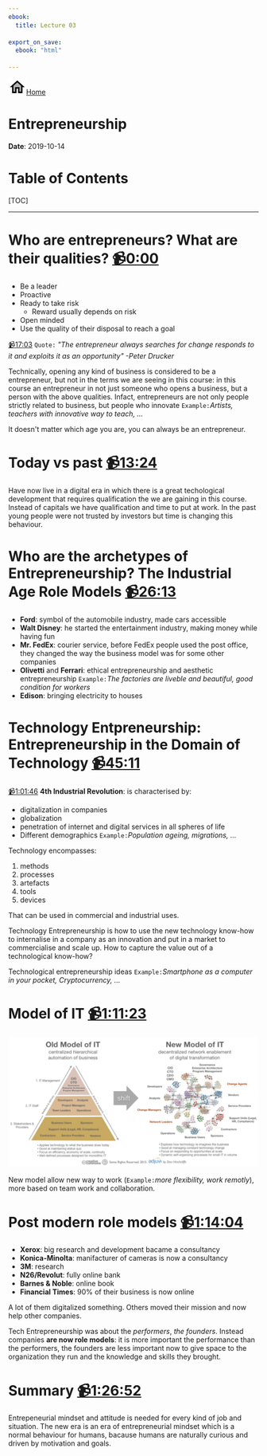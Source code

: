 ```yaml
---
ebook:
  title: Lecture 03

export_on_save:
  ebook: "html"

---
```


<a href="https://zanna-37.github.io/I-E_Basis_2019/"><img src="./resources/home.png" alt="Home" style="vertical-align: bottom;">Home</a>

# Entrepreneurship

**Date**: 2019-10-14

# Table of Contents

[TOC]

-----

# Who are entrepreneurs? What are their qualities? [📹0:00](https://youtu.be/h8b_GTZd2Ek)

- Be a leader
- Proactive
- Ready to take risk
  - Reward usually depends on risk
- Open minded
- Use the quality of their disposal to reach a goal

[📹17:03](https://youtu.be/h8b_GTZd2Ek?t=1023)
`Quote:` _"The entrepreneur always searches for change responds to it and exploits it as an opportunity" -Peter Drucker_

Technically, opening any kind of business is considered to be a entrepreneur, but not in the terms we are seeing in this course: in this course an entrepreneur in not just someone who opens a business, but a person with the above qualities.
Infact, entrepreneurs are not only people strictly related to business, but people who innovate `Example:`_Artists, teachers with innovative way to teach, …_

It doesn't matter which age you are, you can always be an entrepreneur.

# Today vs past [📹13:24](https://youtu.be/h8b_GTZd2Ek?t=804)

Have now live in a digital era in which there is a great techological development that requires qualification the we are gaining in this course. Instead of capitals we have qualification and time to put at work.
In the past young people were not trusted by investors but time is changing this behaviour.

# Who are the archetypes of Entrepreneurship? The Industrial Age Role Models [📹26:13](https://youtu.be/h8b_GTZd2Ek?t=1573)

- **Ford**: symbol of the automobile industry, made cars accessible
- **Walt Disney**: he started the entertainment industry, making money while having fun
- **Mr. FedEx**: courier service, before FedEx people used the post office, they changed the way the business model was for some other companies
- **Olivetti** and **Ferrari**: ethical entrepreneurship and aesthetic entrepreneurship `Example:`_The factories are liveble and beautiful, good condition for workers_
- **Edison**: bringing electricity to houses

# Technology Entpreneurship: Entrepreneurship in the Domain of Technology [📹45:11](https://youtu.be/h8b_GTZd2Ek?t=2711)

 [📹1:01:46](https://youtu.be/h8b_GTZd2Ek?t=3706)
**4th Industrial Revolution**: is characterised by:

- digitalization in companies
- globalization
- penetration of internet and digital services in all spheres of life
- Different demographics `Example:`_Population ageing, migrations, …_

Technology encompasses:

1. methods
2. processes
3. artefacts
4. tools
5. devices

That can be used in commercial and industrial uses.

Technology Entrepreneurship is how to use the new technology know-how to internalise in a company as an innovation and put in a market to commercialise and scale up. How to capture the value out of a technological know-how?

Technological entrepreneurship ideas `Example:`_Smartphone as a computer in your pocket, Cryptocurrency, …_

# Model of IT [📹1:11:23](https://youtu.be/h8b_GTZd2Ek?t=4283)

![img](resources/03_old-new-model-of-IT.jpg)

New model allow new way to work (`Example:`_more flexibility, work remotly_), more based on team work and collaboration.

# Post modern role models [📹1:14:04](https://youtu.be/h8b_GTZd2Ek?t=4444)

- **Xerox**: big research and development bacame a consultancy
- **Konica-Minolta**: manifacturer of cameras is now a consultancy
- **3M**: research
- **N26/Revolut**: fully online bank
- **Barnes & Noble**: online book
- **Financial Times**: 90% of their business is now online

A lot of them digitalized something. Others moved their mission and now help other companies.

Tech Entrepreneurship was about the _performers_, _the founders_.
Instead companies **are now role models**: it is more important the performance than the performers, the founders are less important now to give space to the organization they run and the knowledge and skills they brought.

# Summary [📹1:26:52](https://youtu.be/h8b_GTZd2Ek?t=5212)

Entrepeneurial mindset and attitude is needed for every kind of job and situation. The new era is an era of entrepreneurial mindset which is a normal behaviour for humans, bacause humans are naturally curious and driven by motivation and goals.
